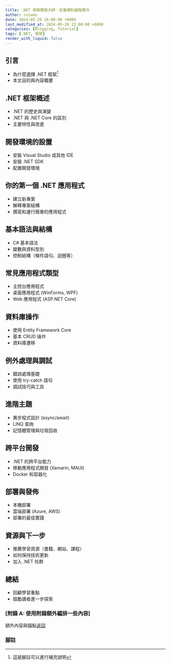 ```yaml
---
title: .NET 框架開發大師：從基礎到進階實作
author: ruiwen
date: 2024-05-20 16:00:00 +0800
last_modified_at: 2024-05-20 22:00:00 +0800
categories: [Blogging, Tutorial]
tags: [.NET, 框架]
render_with_liquid: false
---
```


## 引言

- 為什麼選擇 .NET 框架[^1]
- 本文目的與內容概要

## .NET 框架概述

- .NET 的歷史與演變
- .NET 與 .NET Core 的區別
- 主要特性與改進

## 開發環境的設置

- 安裝 Visual Studio 或其他 IDE
- 安裝 .NET SDK
- 配置開發環境

## 你的第一個 .NET 應用程式

- 建立新專案
- 解釋專案結構
- 撰寫和運行簡單的應用程式

## 基本語法與結構

- C# 基本語法
- 變數與資料型別
- 控制結構（條件語句、迴圈等）

## 常見應用程式類型

- 主控台應用程式
- 桌面應用程式 (WinForms, WPF)
- Web 應用程式 (ASP.NET Core)

## 資料庫操作

- 使用 Entity Framework Core
- 基本 CRUD 操作
- 資料庫遷移

## 例外處理與調試

- 錯誤處理基礎
- 使用 try-catch 語句
- 調試技巧與工具

## 進階主題

- 異步程式設計 (async/await)
- LINQ 查詢
- 記憶體管理與垃圾回收

## 跨平台開發

- .NET 的跨平台能力
- 移動應用程式開發 (Xamarin, MAUI)
- Docker 和容器化

## 部署與發佈

- 本機部署
- 雲端部署 (Azure, AWS)
- 部署的最佳實踐

## 資源與下一步

- 推薦學習資源（書籍、網站、課程）
- 如何保持技術更新
- 加入 .NET 社群

## 總結

- 回顧學習重點
- 鼓勵讀者進一步探索


### [附錄 A: 使用附錄額外編排一些內容]
額外內容與錨點[返回](#引言)

### 腳註
[^1]: 這是腳註可以進行補充說明


